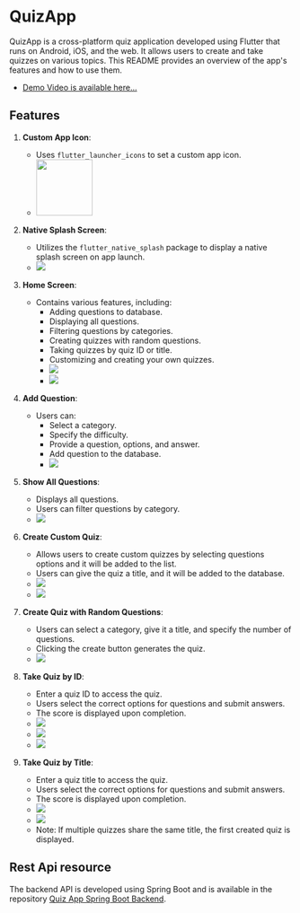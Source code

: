 # QuizApp

QuizApp is a cross-platform quiz application developed using Flutter that runs on Android, iOS, and the web. It allows users to create and take quizzes on various topics. This README provides an overview of the app's features and how to use them.
- [Demo Video is available here...](https://firebasestorage.googleapis.com/v0/b/github-895c7.appspot.com/o/Screenrecorder-2023-09-13-17-48-49-686_0_COMPRESSED.mp4?alt=media&token=c3196549-0fbd-4f0f-aeb9-fa700097e1b2)

## Features

1. **Custom App Icon**:
   - Uses `flutter_launcher_icons` to set a custom app icon.
   - <img src="https://firebasestorage.googleapis.com/v0/b/github-895c7.appspot.com/o/IMG_20230913_192958.jpg?alt=media&token=c4ee5124-3231-44d8-904d-cf6fb762f1cf" width ="100">

2. **Native Splash Screen**:
   - Utilizes the `flutter_native_splash` package to display a native splash screen on app launch.
   - <img src="https://firebasestorage.googleapis.com/v0/b/github-895c7.appspot.com/o/Screenshot%202023-09-13%20192823.png?alt=media&token=be67de02-92f2-4a0f-9edf-29b287f4ce4f">

3. **Home Screen**:
   - Contains various features, including:
     - Adding questions to database.
     - Displaying all questions.
     - Filtering questions by categories.
     - Creating quizzes with random questions.
     - Taking quizzes by quiz ID or title.
     - Customizing and creating your own quizzes.
     - <img src="https://firebasestorage.googleapis.com/v0/b/github-895c7.appspot.com/o/Screenshot%202023-09-13%20192439.png?alt=media&token=cd49710a-a47a-4c68-a26b-9fc2065acdf2" >
     - <img src="https://firebasestorage.googleapis.com/v0/b/github-895c7.appspot.com/o/Screenshot%202023-09-13%20192450.png?alt=media&token=38524a4d-f4d4-4314-9e8c-92e6d4dbf61a">
     
4. **Add Question**:
   - Users can:
     - Select a category.
     - Specify the difficulty.
     - Provide a question, options, and answer.
     - Add question to the database.
     - <img src="https://firebasestorage.googleapis.com/v0/b/github-895c7.appspot.com/o/Screenshot%202023-09-13%20201443.png?alt=media&token=6ca5b651-5be0-4902-8c49-a2f0e6b2a130">

5. **Show All Questions**:
   - Displays all questions.
   - Users can filter questions by category.
   - <img src="https://firebasestorage.googleapis.com/v0/b/github-895c7.appspot.com/o/Screenshot%202023-09-13%20192607.png?alt=media&token=f54ac8bb-f16f-44df-9bc4-7a96b1b3479b">

6. **Create Custom Quiz**:
   - Allows users to create custom quizzes by selecting questions options and it will be added to the list.
   - Users can give the quiz a title, and it will be added to the database.
   - <img src="https://firebasestorage.googleapis.com/v0/b/github-895c7.appspot.com/o/Screenshot%202023-09-13%20201545.png?alt=media&token=15455277-6058-4092-8698-433c49e48ad6">
   - <img src="https://firebasestorage.googleapis.com/v0/b/github-895c7.appspot.com/o/Screenshot%202023-09-13%20201538.png?alt=media&token=0ad691bd-0e1c-4662-a5db-de0b9027def9">

7. **Create Quiz with Random Questions**:
   - Users can select a category, give it a title, and specify the number of questions.
   - Clicking the create button generates the quiz.
   - <img src="https://firebasestorage.googleapis.com/v0/b/github-895c7.appspot.com/o/Screenshot%202023-09-13%20192741.png?alt=media&token=de6c81ab-d2a6-4b44-8b8b-a103c24bd6ca">

8. **Take Quiz by ID**:
   - Enter a quiz ID to access the quiz.
   - Users select the correct options for questions and submit answers.
   - The score is displayed upon completion.
   - <img src="https://firebasestorage.googleapis.com/v0/b/github-895c7.appspot.com/o/Screenshot%202023-09-13%20192631.png?alt=media&token=9d2a50b4-9168-40a3-9827-6b7a770b9646">
   - <img src="https://firebasestorage.googleapis.com/v0/b/github-895c7.appspot.com/o/Screenshot%202023-09-13%20192646.png?alt=media&token=d4035f56-fa77-4c02-99ec-be3cb65ac393">
   - <img src="https://firebasestorage.googleapis.com/v0/b/github-895c7.appspot.com/o/Screenshot%202023-09-13%20192656.png?alt=media&token=5996d01e-f5a1-475d-bd1b-52e81ebcaf19">

9. **Take Quiz by Title**:
   - Enter a quiz title to access the quiz.
   - Users select the correct options for questions and submit answers.
   - The score is displayed upon completion.
   - <img src="https://firebasestorage.googleapis.com/v0/b/github-895c7.appspot.com/o/Screenshot%202023-09-13%20192802.png?alt=media&token=c1589dba-6e7b-43e1-83c8-e85f09824f48">
   - <img src="https://firebasestorage.googleapis.com/v0/b/github-895c7.appspot.com/o/Screenshot%202023-09-13%20192815.png?alt=media&token=5f67c873-ee5f-4088-90a5-884747fe843e">
   - Note: If multiple quizzes share the same title, the first created quiz is displayed.

## Rest Api resource
The backend API is developed using Spring Boot and is available in the repository [Quiz App Spring Boot Backend](https://github.com/Ultranmus/Quiz-App-Spring-Boot-Backend).
